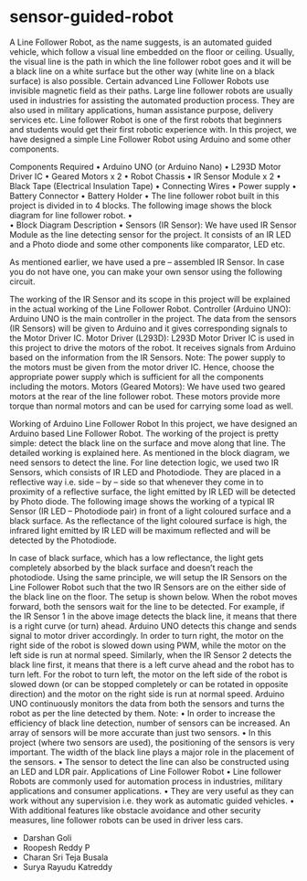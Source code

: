 # sensor-guided-robot
A Line Follower Robot, as the name suggests, is an automated guided vehicle, which follow a visual line embedded on the floor or ceiling. Usually, the visual line is the path in which the line follower robot goes and it will be a black line on a white surface but the other way (white line on a black surface) is also possible. Certain advanced Line Follower Robots use invisible magnetic field as their paths.
Large line follower robots are usually used in industries for assisting the automated production process. They are also used in military applications, human assistance purpose, delivery services etc.
Line follower Robot is one of the first robots that beginners and students would get their first robotic experience with. In this project, we have designed a simple Line Follower Robot using Arduino and some other components.
 
Components Required
•	Arduino UNO (or Arduino Nano)
•	L293D Motor Driver IC 
•	Geared Motors x 2 
•	Robot Chassis 
•	IR Sensor Module x 2
•	Black Tape (Electrical Insulation Tape)
•	Connecting Wires
•	Power supply 
•	Battery Connector
•	Battery Holder
•	The line follower robot built in this project is divided in to 4 blocks. The following image shows the block diagram for line follower robot.
•	 
•	Block Diagram Description
•	Sensors (IR Sensor): We have used IR Sensor Module as the line detecting sensor for the project. It consists of an IR LED and a Photo diode and some other components like comparator, LED etc.

As mentioned earlier, we have used a pre – assembled IR Sensor. In case you do not have one, you can make your own sensor using the following circuit.
 
The working of the IR Sensor and its scope in this project will be explained in the actual working of the Line Follower Robot.
Controller (Arduino UNO): Arduino UNO is the main controller in the project. The data from the sensors (IR Sensors) will be given to Arduino and it gives corresponding signals to the Motor Driver IC.
Motor Driver (L293D): L293D Motor Driver IC is used in this project to drive the motors of the robot. It receives signals from Arduino based on the information from the IR Sensors.
Note: The power supply to the motors must be given from the motor driver IC. Hence, choose the appropriate power supply which is sufficient for all the components including the motors.
Motors (Geared Motors): We have used two geared motors at the rear of the line follower robot. These motors provide more torque than normal motors and can be used for carrying some load as well.
 
Working of Arduino Line Follower Robot
In this project, we have designed an Arduino based Line Follower Robot. The working of the project is pretty simple: detect the black line on the surface and move along that line. The detailed working is explained here.
As mentioned in the block diagram, we need sensors to detect the line. For line detection logic, we used two IR Sensors, which consists of IR LED and Photodiode. They are placed in a reflective way i.e. side – by – side so that whenever they come in to proximity of a reflective surface, the light emitted by IR LED will be detected by Photo diode.
The following image shows the working of a typical IR Sensor (IR LED – Photodiode pair) in front of a light coloured surface and a black surface. As the reflectance of the light coloured surface is high, the infrared light emitted by IR LED will be maximum reflected and will be detected by the Photodiode.

 
In case of black surface, which has a low reflectance, the light gets completely absorbed by the black surface and doesn’t reach the photodiode.
Using the same principle, we will setup the IR Sensors on the Line Follower Robot such that the two IR Sensors are on the either side of the black line on the floor. The setup is shown below.
When the robot moves forward, both the sensors wait for the line to be detected. For example, if the IR Sensor 1 in the above image detects the black line, it means that there is a right curve (or turn) ahead.
Arduino UNO detects this change and sends signal to motor driver accordingly. In order to turn right, the motor on the right side of the robot is slowed down using PWM, while the motor on the left side is run at normal speed.
Similarly, when the IR Sensor 2 detects the black line first, it means that there is a left curve ahead and the robot has to turn left. For the robot to turn left, the motor on the left side of the robot is slowed down (or can be stopped completely or can be rotated in opposite direction) and the motor on the right side is run at normal speed.
Arduino UNO continuously monitors the data from both the sensors and turns the robot as per the line detected by them.
Note:
•	In order to increase the efficiency of black line detection, number of sensors can be increased. An array of sensors will be more accurate than just two sensors.
•	In this project (where two sensors are used), the positioning of the sensors is very important. The width of the black line plays a major role in the placement of the sensors.
•	The sensor to detect the line can also be constructed using an LED and LDR pair.
Applications of Line Follower Robot
•	Line follower Robots are commonly used for automation process in industries, military applications and consumer applications.
•	They are very useful as they can work without any supervision i.e. they work as automatic guided vehicles.
•	With additional features like obstacle avoidance and other security measures, line follower robots can be used in driver less cars. 

 
-	Darshan Goli
-	Roopesh Reddy P
-	Charan Sri Teja Busala
-	Surya Rayudu Katreddy
